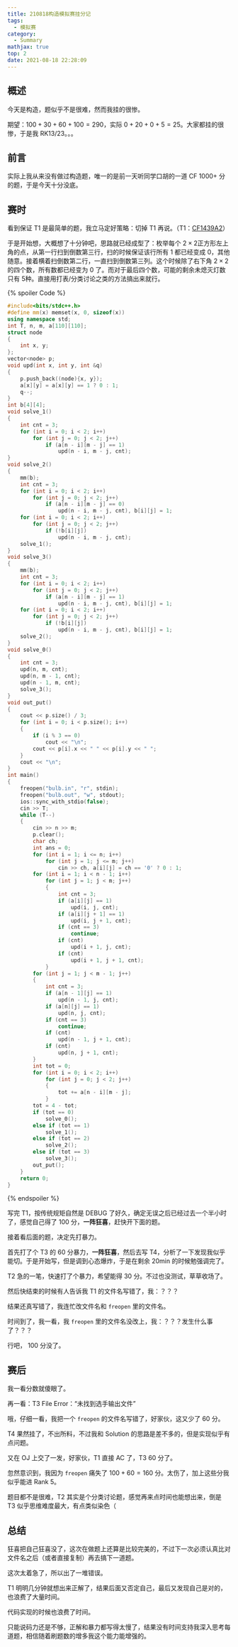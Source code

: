 ```yaml
---
title: 210818构造模拟赛挂分记
tags:
  - 模拟赛
category:
  - Summary
mathjax: true
top: 2
date: 2021-08-18 22:28:09
---
```

## 概述

今天是构造，题似乎不是很难，然而我挂的很惨。

期望：$100+30+60+100=290$​，实际 $0+20+0+5=25$​。大家都挂的很惨，于是我 RK13/23。。。

<!--more-->

## 前言

实际上我从来没有做过构造题，唯一的是前一天听同学口胡的一道 CF $1000+$​ 分的题，于是今天十分没底。

## 赛时

看到保证 T1 是最简单的题，我立马定好策略：切掉 T1 再说。（T1：[CF1439A2](https://codeforces.com/contest/1439/problem/A2)）

于是开始想，大概想了十分钟吧，思路就已经成型了：枚举每个 $2\times 2$​​ 正方形左上角的点，从第一行扫到倒数第三行，扫的时候保证该行所有 $1$ 都已经变成 $0$，其他随意。接着横着扫倒数第二行，一直扫到倒数第三列。这个时候除了右下角 $2\times2$ 的四个数，所有数都已经变为 $0$ 了。而对于最后四个数，可能的剩余未熄灭灯数只有 $5$​​ 种。直接用打表/分类讨论之类的方法搞出来就行。

{% spoiler Code %}

```cpp
#include<bits/stdc++.h>
#define mm(x) memset(x, 0, sizeof(x))
using namespace std;
int T, n, m, a[110][110];
struct node
{
    int x, y;
};
vector<node> p;
void upd(int x, int y, int &q)
{
    p.push_back((node){x, y});
    a[x][y] = a[x][y] == 1 ? 0 : 1;
    q--;
}
int b[4][4];	
void solve_1()
{	
    int cnt = 3;
    for (int i = 0; i < 2; i++)
        for (int j = 0; j < 2; j++)
            if (a[n - i][m - j] == 1)
                upd(n - i, m - j, cnt);
}
void solve_2()
{
    mm(b);
    int cnt = 3;
    for (int i = 0; i < 2; i++)
        for (int j = 0; j < 2; j++)
            if (a[n - i][m - j] == 0)
                upd(n - i, m - j, cnt), b[i][j] = 1;
    for (int i = 0; i < 2; i++)
        for (int j = 0; j < 2; j++)
            if (!b[i][j])
                upd(n - i, m - j, cnt);
    solve_1();
}
void solve_3()
{
    mm(b);
    int cnt = 3;
    for (int i = 0; i < 2; i++)
        for (int j = 0; j < 2; j++)
            if (a[n - i][m - j] == 1)
                upd(n - i, m - j, cnt), b[i][j] = 1;
    for (int i = 0; i < 2; i++)
        for (int j = 0; j < 2; j++)
            if (!b[i][j])
                upd(n - i, m - j, cnt), b[i][j] = 1;
    solve_2();
}
void solve_0()
{
    int cnt = 3;
    upd(n, m, cnt);
    upd(n, m - 1, cnt);
    upd(n - 1, m, cnt);
    solve_3();
}
void out_put()
{
    cout << p.size() / 3;
    for (int i = 0; i < p.size(); i++)
    {
        if (i % 3 == 0)
            cout << "\n";
        cout << p[i].x << " " << p[i].y << " ";
    }
    cout << "\n";
}
int main()
{
    freopen("bulb.in", "r", stdin);
    freopen("bulb.out", "w", stdout);
    ios::sync_with_stdio(false);
    cin >> T;
    while (T--)
    {
        cin >> n >> m;
        p.clear();
        char ch;
        int ans = 0;
        for (int i = 1; i <= n; i++)
            for (int j = 1; j <= m; j++)
                cin >> ch, a[i][j] = ch == '0' ? 0 : 1;
        for (int i = 1; i < n - 1; i++)
            for (int j = 1; j < m; j++)
            {
                int cnt = 3;
                if (a[i][j] == 1)
                    upd(i, j, cnt);
                if (a[i][j + 1] == 1)
                    upd(i, j + 1, cnt);
                if (cnt == 3)
                    continue;
                if (cnt)
                    upd(i + 1, j, cnt);
                if (cnt)
                    upd(i + 1, j + 1, cnt);
            }
        for (int j = 1; j < m - 1; j++)
        {
            int cnt = 3;
            if (a[n - 1][j] == 1)
                upd(n - 1, j, cnt);
            if (a[n][j] == 1)
                upd(n, j, cnt);
            if (cnt == 3)
                continue;
            if (cnt)
                upd(n - 1, j + 1, cnt);
            if (cnt)
                upd(n, j + 1, cnt);
        }
        int tot = 0;
        for (int i = 0; i < 2; i++)
            for (int j = 0; j < 2; j++)
            {
                tot += a[n - i][m - j];
            }
        tot = 4 - tot;
        if (tot == 0)
            solve_0();
        else if (tot == 1)
            solve_1();
        else if (tot == 2)
            solve_2();
        else if (tot == 3)
            solve_3();
        out_put();
    }
    return 0;
}

```
{% endspoiler %}

写完 T1，按传统规矩自然是 DEBUG 了好久，确定无误之后已经过去一个半小时了，感觉自己得了 $100$ 分，**一阵狂喜**，赶快开下面的题。

接着看后面的题，决定先打暴力。

首先打了个 T3 的 $60$ 分暴力，**一阵狂喜**，然后去写 T4，分析了一下发现我似乎能切。于是开始写，但是调到心态爆炸，于是在剩余 $20\text{min}$​​ 的时候勉强调完了。

T2 急的一笔，快速打了个暴力，希望能得 $30$ 分。不过也没测试，草草收场了。

然后快结束的时候有人告诉我 T1 的文件名写错了，我：？？？

结果还真写错了，我连忙改文件名和 `freopen` 里的文件名。

时间到了，我一看，我 `freopen` 里的文件名没改上，我：？？？发生什么事了？？？

行吧， $100$ 分没了。

## 赛后

我一看分数就傻眼了。

再一看：T3 File Error：“未找到选手输出文件”

哦，仔细一看，我把一个 `freopen` 的文件名写错了，好家伙，这又少了 $60$ 分。

T4 果然挂了，不出所料，不过我和 Solution 的思路是差不多的，但是实现似乎有点问题。

又在 OJ 上交了一发，好家伙，T1 直接 AC 了，T3 $60$ 分了。

忽然意识到，我因为 `freopen` 痛失了 $100+60=160$ 分。太伤了，加上这些分我似乎能进 Rank 5。

题目都不是很难，T2 其实是个分类讨论题，感觉再来点时间也能想出来，倒是 T3 似乎思维难度最大，有点类似染色（

## 总结

狂喜把自己狂喜没了，这次在做题上还算是比较完美的，不过下一次必须认真比对文件名之后（或者直接复制）再去搞下一道题。

这次太着急了，所以出了一堆错误。

T1 明明几分钟就想出来正解了，结果后面又否定自己，最后又发现自己是对的，也浪费了大量时间。

代码实现的时候也浪费了时间。

只能说码力还是不够，正解和暴力都写得太慢了，结果没有时间支持我深入思考每道题，相信随着刷题数的增多我这个能力能增强的。
